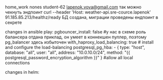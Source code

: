 home_work nones
student-62 lapenok.vova@gmail.com
так можно чекнуть эндпоинт
curl --header 'Host: weather-api.sre-cource.lapenok' 91.185.85.213/healthz/ready
БД создана, миграции проведены
ендпоинт в секрете



changes in ansible play:
	pgbouncer_install: false #у нас в схеме роль балансера отдана приклад, он умеет в коннекшен пуллер, поэтому pg_balancer здесь избыточен
	with_haproxy_load_balancing: true # install and configure the load-balancing
	postgresql_pg_hba:
		- { type: "host", database: "all", user: "all", address: "10.0.10.0/24", method: "{{ postgresql_password_encryption_algorithm }}" } #allow all local connections


  changes in helm:
